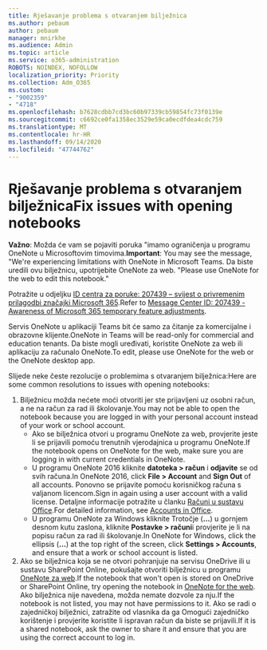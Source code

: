 ```yaml
---
title: Rješavanje problema s otvaranjem bilježnica
ms.author: pebaum
author: pebaum
manager: mnirkhe
ms.audience: Admin
ms.topic: article
ms.service: o365-administration
ROBOTS: NOINDEX, NOFOLLOW
localization_priority: Priority
ms.collection: Adm_O365
ms.custom:
- "9002359"
- "4718"
ms.openlocfilehash: b7628cdbb7cd3bc60b97339cb59854fc73f0139e
ms.sourcegitcommit: c6692ce0fa1358ec3529e59ca0ecdfdea4cdc759
ms.translationtype: MT
ms.contentlocale: hr-HR
ms.lasthandoff: 09/14/2020
ms.locfileid: "47744762"
---
```

# <a name="fix-issues-with-opening-notebooks"></a><span data-ttu-id="a7325-102">Rješavanje problema s otvaranjem bilježnica</span><span class="sxs-lookup"><span data-stu-id="a7325-102">Fix issues with opening notebooks</span></span>

<span data-ttu-id="a7325-103">**Važno**: Možda će vam se pojaviti poruka "imamo ograničenja u programu OneNote u Microsoftovim timovima.</span><span class="sxs-lookup"><span data-stu-id="a7325-103">**Important**: You may see the message, "We're experiencing limitations with OneNote in Microsoft Teams.</span></span> <span data-ttu-id="a7325-104">Da biste uredili ovu bilježnicu, upotrijebite OneNote za web. "</span><span class="sxs-lookup"><span data-stu-id="a7325-104">Please use OneNote for the web to edit this notebook."</span></span>

<span data-ttu-id="a7325-105">Potražite u odjeljku [ID centra za poruke: 207439 – svijest o privremenim prilagodbi značajki Microsoft 365](https://admin.microsoft.com/Adminportal/Home?source=applauncher#MessageCenter?id=MC207439).</span><span class="sxs-lookup"><span data-stu-id="a7325-105">Refer to [Message Center ID: 207439 - Awareness of Microsoft 365 temporary feature adjustments](https://admin.microsoft.com/Adminportal/Home?source=applauncher#MessageCenter?id=MC207439).</span></span>

<span data-ttu-id="a7325-106">Servis OneNote u aplikaciji Teams bit će samo za čitanje za komercijalne i obrazovne klijente.</span><span class="sxs-lookup"><span data-stu-id="a7325-106">OneNote in Teams will be read-only for commercial and education tenants.</span></span> <span data-ttu-id="a7325-107">Da biste mogli uređivati, koristite OneNote za web ili aplikaciju za računalo OneNote.</span><span class="sxs-lookup"><span data-stu-id="a7325-107">To edit, please use OneNote for the web or the OneNote desktop app.</span></span>

<span data-ttu-id="a7325-108">Slijede neke česte rezolucije o problemima s otvaranjem bilježnica:</span><span class="sxs-lookup"><span data-stu-id="a7325-108">Here are some common resolutions to issues with opening notebooks:</span></span>

1. <span data-ttu-id="a7325-109">Bilježnicu možda nećete moći otvoriti jer ste prijavljeni uz osobni račun, a ne na račun za rad ili školovanje.</span><span class="sxs-lookup"><span data-stu-id="a7325-109">You may not be able to open the notebook because you are logged in with your personal account instead of your work or school account.</span></span>
    - <span data-ttu-id="a7325-110">Ako se bilježnica otvori u programu OneNote za web, provjerite jeste li se prijavili pomoću trenutnih vjerodajnica u programu OneNote.</span><span class="sxs-lookup"><span data-stu-id="a7325-110">If the notebook opens on OneNote for the web, make sure you are logging in with current credentials in OneNote.</span></span>
    - <span data-ttu-id="a7325-111">U programu OneNote 2016 kliknite **datoteka > račun** i **odjavite** se od svih računa.</span><span class="sxs-lookup"><span data-stu-id="a7325-111">In OneNote 2016, click **File > Account** and **Sign Out** of all accounts.</span></span> <span data-ttu-id="a7325-112">Ponovno se prijavite pomoću korisničkog računa s valjanom licencom.</span><span class="sxs-lookup"><span data-stu-id="a7325-112">Sign in again using a user account with a valid license.</span></span> <span data-ttu-id="a7325-113">Detaljne informacije potražite u članku [Računi u sustavu Office](https://support.office.com/article/accounts-in-office-628ea040-f265-49de-b986-be09c3ebf8a9).</span><span class="sxs-lookup"><span data-stu-id="a7325-113">For detailed information, see [Accounts in Office](https://support.office.com/article/accounts-in-office-628ea040-f265-49de-b986-be09c3ebf8a9).</span></span> 
    - <span data-ttu-id="a7325-114">U programu OneNote za Windows kliknite Trotočje (**...**) u gornjem desnom kutu zaslona, kliknite **Postavke > računi**i provjerite je li na popisu račun za rad ili školovanje.</span><span class="sxs-lookup"><span data-stu-id="a7325-114">In OneNote for Windows, click the ellipsis (**…**) at the top right of the screen, click **Settings > Accounts**, and ensure that a work or school account is listed.</span></span> 
2. <span data-ttu-id="a7325-115">Ako se bilježnica koja se ne otvori pohranjuje na servisu OneDrive ili u sustavu SharePoint Online, pokušajte otvoriti bilježnicu u programu [OneNote za web](https://onenote.com).</span><span class="sxs-lookup"><span data-stu-id="a7325-115">If the notebook that won't open is stored on OneDrive or SharePoint Online, try opening the notebook in [OneNote for the web](https://onenote.com).</span></span> <span data-ttu-id="a7325-116">Ako bilježnica nije navedena, možda nemate dozvole za nju.</span><span class="sxs-lookup"><span data-stu-id="a7325-116">If the notebook is not listed, you may not have permissions to it.</span></span> <span data-ttu-id="a7325-117">Ako se radi o zajedničkoj bilježnici, zatražite od vlasnika da ga Omogući zajedničko korištenje i provjerite koristite li ispravan račun da biste se prijavili.</span><span class="sxs-lookup"><span data-stu-id="a7325-117">If it is a shared notebook, ask the owner to share it and ensure that you are using the correct account to log in.</span></span>
